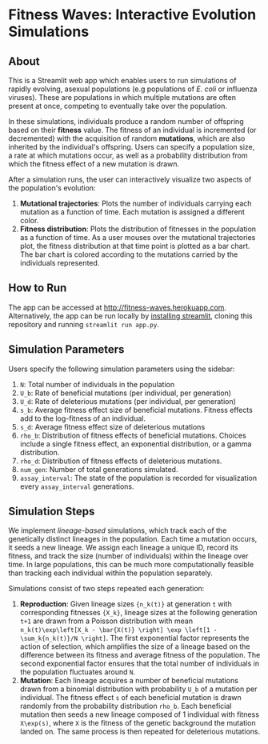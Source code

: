 # Fitness Waves: Interactive Evolution Simulations

## About
This is a Streamlit web app which enables users to run simulations of rapidly evolving, asexual populations (e.g populations of *E. coli* or influenza viruses). These are populations in which multiple mutations are often present at once, competing to eventually take over the population. 

In these simulations, individuals produce a random number of offspring based on their **fitness** value. The fitness of an individual is incremented (or decremented) with the acquisition of random **mutations**, which are also inherited by the individual's offspring. Users can specify a population size, a rate at which mutations occur, as well as a probability distribution from which the fitness effect of a new mutation is drawn.

After a simulation runs, the user can interactively visualize two aspects of the population's evolution:

1. **Mutational trajectories**: Plots the number of individuals carrying each mutation as a function of time. Each mutation is assigned a different color. 
2. **Fitness distribution**: Plots the distribution of fitnesses in the population as a function of time. As a user mouses over the mutational trajectories plot, the fitness distribution at that time point is plotted as a bar chart. The bar chart is colored according to the mutations carried by the individuals represented.

## How to Run
The app can be accessed at <http://fitness-waves.herokuapp.com>. Alternatively, the app can be run locally by [installing streamlit](https://docs.streamlit.io/), cloning this repository and running ```streamlit run app.py```.

## Simulation Parameters
Users specify the following simulation parameters using the sidebar:
1. ```N```: Total number of individuals in the population
2. ```U_b```: Rate of beneficial mutations (per individual, per generation)
3. ```U_d```: Rate of deleterious mutations (per individual, per generation)
4. ```s_b```: Average fitness effect size of beneficial mutations. Fitness effects add to the log-fitness of an individual.
5. ```s_d```: Average fitness effect size of deleterious mutations
6. ```rho_b```: Distribution of fitness effects of beneficial mutations. Choices include a single fitness effect, an exponential distribution, or a gamma distribution.
7. ```rho_d```: Distribution of fitness effects of deleterious mutations.
8. ```num_gen```: Number of total generations simulated.
9. ```assay_interval```: The state of the population is recorded for visualization every ```assay_interval``` generations.

## Simulation Steps 

We implement *lineage-based* simulations, which track each of the genetically distinct lineages in the population. Each time a mutation occurs, it seeds a new lineage. We assign each lineage a unique ID, record its fitness, and track the size (number of individuals) within the lineage over time. In large populations, this can be much more computationally feasible than tracking each individual within the population separately. 

Simulations consist of two steps repeated each generation:

1. **Reproduction**: Given lineage sizes ```{n_k(t)}``` at generation ```t``` with corresponding fitnesses ```{X_k}```, lineage sizes at the following generation ```t+1``` are drawn from a Poisson distribution with mean ```n_k(t)\exp\left[X_k - \bar{X(t)} \right] \exp \left[1 - \sum_k{n_k(t)}/N \right]```. The first exponential factor represents the action of selection, which amplifies the size of a lineage based on the difference between its fitness and average fitness of the population. The second exponential factor ensures that the total number of individuals in the population fluctuates around ```N```.
2. **Mutation**: Each lineage acquires a number of beneficial mutations drawn from a binomial distribution with probability ```U_b``` of a mutation per individual. The fitness effect ```s``` of each beneficial mutation is drawn randomly from the probability distribution ```rho_b```. Each beneficial mutation then seeds a new lineage composed of 1 individual with fitness ```X\exp(s)```, where ```X``` is the fitness of the genetic background the mutation landed on. The same process is then repeated for deleterious mutations.

